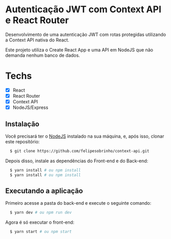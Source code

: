 # Autenticação JWT com Context API e React Router

Desenvolvimento de uma autenticação JWT com rotas protegidas utilizando a Context API nativa do React.

Este projeto utiliza o Create React App e uma API em NodeJS que não demanda nenhum banco de dados.

# Techs

- [x] React
- [x] React Router
- [x] Context API
- [x] NodeJS/Express

## Instalação

Você precisará ter o [NodeJS](https://nodejs.org) instalado na sua máquina, e, após isso, clonar este repositório:

```sh
  $ git clone https://github.com/felipesobrinho/context-api.git
```

Depois disso, instale as dependências do Front-end e do Back-end:
```sh
  $ yarn install # ou npm install
  $ yarn install # ou npm install
```
## Executando a aplicação

Primeiro acesse a pasta do back-end e execute o seguinte comando:
```sh
  $ yarn dev # ou npm run dev
```

Agora é só executar o front-end:
```sh
  $ yarn start # ou npm start
```
